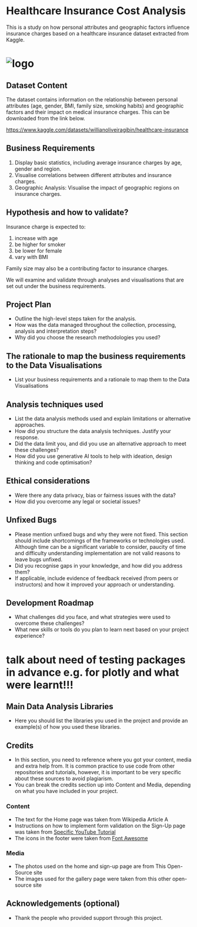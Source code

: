 # Healthcare Insurance Cost Analysis

This is a study on how personal attributes and geographic factors influence insurance charges based on a healthcare insurance dataset extracted from Kaggle.

# ![logo](https://storage.googleapis.com/kaggle-datasets-images/3852935/6678394/92af7560770ed0fc7cfdb3e96f33f51e/dataset-cover.jpg?t=2023-10-12-20-28-56)
<!-- will need testing out how to change sizes later <img src="dataset-cover.jpg" alt="Description" width="400" height="100"/> -->

## Dataset Content
The dataset contains information on the relationship between personal attributes (age, gender, BMI, family size, smoking habits) and geographic factors and their impact on medical insurance charges.  This can be downloaded from the link below.

https://www.kaggle.com/datasets/willianoliveiragibin/healthcare-insurance


## Business Requirements
1) Display basic statistics, including average insurance charges by age, gender and region.
2) Visualise correlations between different attributes and insurance charges.
3) Geographic Analysis: Visualise the impact of geographic regions on insurance charges.

## Hypothesis and how to validate?
Insurance charge is expected to: 

1) increase with age
2) be higher for smoker
3) be lower for female
4) vary with BMI

Family size may also be a contributing factor to insurance charges.

We will examine and validate through analyses and visualisations that are set out under the business requirements.


## Project Plan
* Outline the high-level steps taken for the analysis.
* How was the data managed throughout the collection, processing, analysis and interpretation steps?
* Why did you choose the research methodologies you used?




## The rationale to map the business requirements to the Data Visualisations
* List your business requirements and a rationale to map them to the Data Visualisations

## Analysis techniques used
* List the data analysis methods used and explain limitations or alternative approaches.
* How did you structure the data analysis techniques. Justify your response.
* Did the data limit you, and did you use an alternative approach to meet these challenges?
* How did you use generative AI tools to help with ideation, design thinking and code optimisation?

## Ethical considerations
* Were there any data privacy, bias or fairness issues with the data?
* How did you overcome any legal or societal issues?


## Unfixed Bugs
* Please mention unfixed bugs and why they were not fixed. This section should include shortcomings of the frameworks or technologies used. Although time can be a significant variable to consider, paucity of time and difficulty understanding implementation are not valid reasons to leave bugs unfixed.
* Did you recognise gaps in your knowledge, and how did you address them?
* If applicable, include evidence of feedback received (from peers or instructors) and how it improved your approach or understanding.

## Development Roadmap
* What challenges did you face, and what strategies were used to overcome these challenges?
* What new skills or tools do you plan to learn next based on your project experience? 

# talk about need of testing packages in advance e.g. for plotly and what were learnt!!!

## Main Data Analysis Libraries
* Here you should list the libraries you used in the project and provide an example(s) of how you used these libraries.


## Credits 

* In this section, you need to reference where you got your content, media and extra help from. It is common practice to use code from other repositories and tutorials, however, it is important to be very specific about these sources to avoid plagiarism. 
* You can break the credits section up into Content and Media, depending on what you have included in your project. 

### Content 

- The text for the Home page was taken from Wikipedia Article A
- Instructions on how to implement form validation on the Sign-Up page was taken from [Specific YouTube Tutorial](https://www.youtube.com/)
- The icons in the footer were taken from [Font Awesome](https://fontawesome.com/)

### Media

- The photos used on the home and sign-up page are from This Open-Source site
- The images used for the gallery page were taken from this other open-source site



## Acknowledgements (optional)
* Thank the people who provided support through this project.
